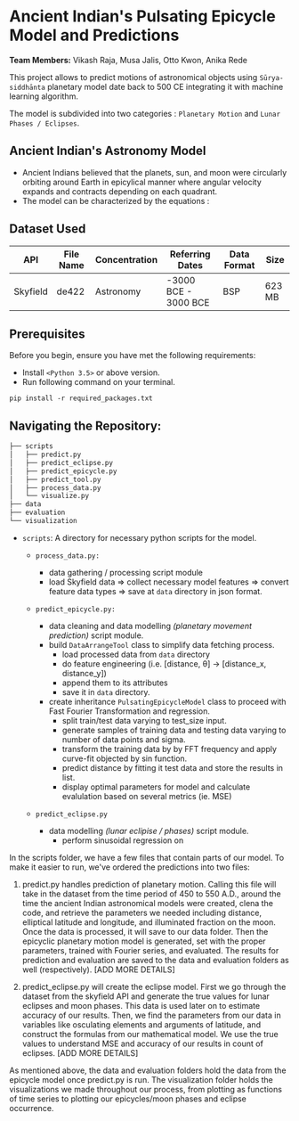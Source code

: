 # Ancient Indian's Pulsating Epicycle Model and Predictions

**Team Members:**  Vikash Raja, Musa Jalis, Otto Kwon, Anika Rede

This project allows to predict motions of astronomical objects using `Sūrya-siddhānta` planetary model date back to 500 CE integrating it with machine learning algorithm. 

The model is subdivided into two categories : `Planetary Motion` and `Lunar Phases / Eclipses`.

## Ancient Indian's Astronomy Model

* Ancient Indians believed that the planets, sun, and moon were circularly orbiting around Earth in epicylical manner where angular velocity expands and contracts depending on each quadrant.
* The model can be characterized by the equations :




## Dataset Used
| API | File Name | Concentration | Referring Dates | Data Format | Size |
| ------------- | -------- | --------- | --------- | -------------- | ----- | 
| Skyfield | de422 | Astronomy  | -3000 BCE - 3000 BCE | BSP | 623 MB |


## Prerequisites

Before you begin, ensure you have met the following requirements:
<!--- These are just example requirements. Add, duplicate or remove as required --->
* Install `<Python 3.5>` or above version.
* Run following command on your terminal.
```
pip install -r required_packages.txt
```

## Navigating the Repository:

```bash
├── scripts
│   ├── predict.py
│   ├── predict_eclipse.py
│   ├── predict_epicycle.py
│   ├── predict_tool.py
│   ├── process_data.py
│   └── visualize.py
├── data
├── evaluation
└── visualization
```

* `scripts`: A directory for necessary python scripts for the model.
  
  * `process_data.py:` 
    * data gathering / processing script module
    * load Skyfield data ⇒ collect necessary model features ⇒ convert feature data types ⇒ save at `data` directory in json format.

  * `predict_epicycle.py:` 
    * data cleaning and data modelling <i>(planetary movement prediction)</i> script module.
    * build `DataArrangeTool` class to simplify data fetching process.
      - load processed data from `data` directory
      - do feature engineering (i.e. [distance, θ] → [distance_x, distance_y])
      - append them to its attributes
      - save it in `data` directory.
    * create inheritance `PulsatingEpicycleModel` class to proceed with Fast Fourier Transformation and regression.
      - split train/test data varying to test_size input.
      - generate samples of training data and testing data varying to number of data points and sigma.
      - transform the training data by by FFT frequency and apply curve-fit objected by sin function.
      - predict distance by fitting it test data and store the results in list.
      - display optimal parameters for model and calculate evalulation based on several metrics (ie. MSE)
   
  * `predict_eclipse.py`
    * data modelling <i>(lunar eclipise / phases)</i> script module.
       - perform sinusoidal regression on 
      
      
      
In the scripts folder, we have a few files that contain parts of our model. To make it easier to run, we've ordered the predictions into two files:

1. predict.py handles prediction of planetary motion. Calling this file will take in the dataset from the time period of 450 to 550 A.D., around the time the ancient Indian astronomical models were created, clena the code, and retrieve the parameters we needed including distance, elliptical latitude and longitude, and illuminated fraction on the moon. Once the data is processed, it will save to our data folder. Then the epicyclic planetary motion model is generated, set with the proper parameters, trained with Fourier series, and evaluated. The results for prediction and evaluation are saved to the data and evaluation folders as well (respectively). [ADD MORE DETAILS]

2. predict_eclipse.py will create the eclipse model. First we go through the dataset from the skyfield API and generate the true values for lunar eclipses and moon phases. This data is used later on to estimate accuracy of our results. Then, we find the parameters from our data in variables like osculating elements and arguments of latitude, and construct the formulas from our mathematical model. We use the true values to understand MSE and accuracy of our results in count of eclipses. [ADD MORE DETAILS]

As mentioned above, the data and evaluation folders hold the data from the epicycle model once predict.py is run. 
The visualization folder holds the visualizations we made throughout our process, from plotting as functions of time series to plotting our epicycles/moon phases and eclipse occurrence.
